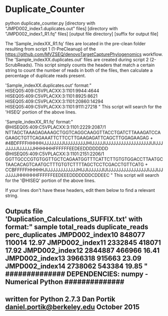 # Duplicate_Counter

python duplicate_counter.py [directory with "JMPD002_index1.duplicates.out" files] [directory with "JMPD002_index1_R1.fq" files] [output file directory] [suffix for output file]

The 'Sample_indexXX_R1.fq' files are located in the pre-clean folder resulting from script 1
(1-PreCleanup) of the https://github.com/MVZSEQ/denovoTargetCapturePhylogenomics workflow.
The 'Sample_indexXX.duplicates.out' files are created during script 2 (2-ScrubReads).
This script simply counts the headers that match a certain string to count the number of reads
in both of the files, then calculate a percentage of duplicate reads present.

'Sample_indexXX.duplicates.out' format:"
HISEQ05:409:C5VPLACXX:3:1101:9944:4644
HISEQ05:409:C5VPLACXX:3:1101:8925:8621
HISEQ05:409:C5VPLACXX:3:1101:20860:14294
HISEQ05:409:C5VPLACXX:3:1101:9111:27218
"
This script will search for the 'HISEQ' portion of the above lines.

'Sample_indexXX_R1.fq' format:"
@HISEQ05:409:C5VPLACXX:3:1101:2229:2087/1
NTTAGCTAAAGAGAAAGCTGGTCAGGCAAGGTTACCTGATCTTAAAGATCCAGAAGCTGTTCAGAAATTCTTCCTTGAAGAGATTCAGCTTGGAGAAGAG
+
#4BDFFFFHHHHHJJJJJJJJIJJJJJJJJJHIJJJJJIJJJJJJJJJJJJJJJJJJIJIJJJJJJJJIJJJJJJHHHHHHFFFFFFEEDEEDDDDDDDD
@HISEQ05:409:C5VPLACXX:3:1101:2151:2206/1
GGTTGCCCGTGTGGTTGCTCAGAATGGTTTCATTCTTGTGTGGACCTTAATGCTAACACAGTCAATGCTTTGTGTCTTTTAGCTCCTCGACCTGTTCATG
+
CCBFFFFFHHHHHJIJJJJJJJJJJJJHIJJIJJJJJJIJIJJJJJJJJJJJJJJJJIJJJIJJJJJJJHHHHHHFFFFFFEEDEEEDDDDDDDCDDEEC
"
This script will search for the '@HISEQ' portion of the above lines.

If your lines don't have these headers, edit them below to find a relevant string.

Outputs file 'Duplication_Calculations_SUFFIX.txt' with format:"
sample	total_reads	duplicate_reads	perc_duplicates
JMPD002_index10	848077	110014	12.97
JMPD002_index11	2332845	418071	17.92
JMPD002_index12	2844887	466966	16.41
JMPD002_index13	3966318	915663	23.09
JMPD002_index14	2738062	543384	19.85
"
##############
DEPENDENCIES:
numpy - Numerical Python
##############
------------------------
written for Python 2.7.3
Dan Portik
daniel.portik@berkeley.edu
October 2015
------------------------
